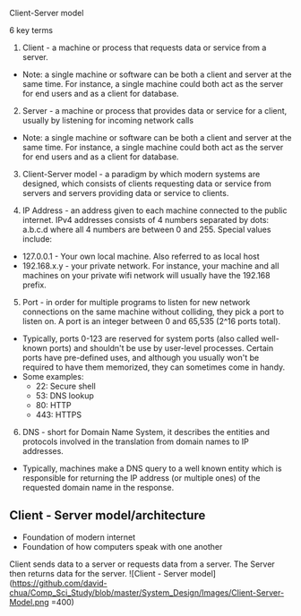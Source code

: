Client-Server model

6 key terms
1. Client - a machine or process that requests data or service from a server.
- Note: a single machine or software can be both a client and server at the same time. For instance, a single machine could both act as the server for end users and as a client for database.

2. Server - a machine or process that provides data or service for a client, usually by listening for incoming network calls
- Note: a single machine or software can be both a client and server at the same time. For instance, a single machine could both act as the server for end users and as a client for database.

3. Client-Server model - a paradigm by which modern systems are designed, which consists of clients requesting data or service from servers and servers providing data or service to clients.

4. IP Address - an address given to each machine connected to the public internet. IPv4 addresses consists of 4 numbers separated by dots: a.b.c.d where all 4 numbers are between 0 and 255. Special values include:
- 127.0.0.1 - Your own local machine. Also referred to as local host
- 192.168.x.y - your private network. For instance, your machine and all machines on your private wifi network will usually have the 192.168 prefix.

5. Port - in order for multiple programs to listen for new network connections on the same machine without colliding, they pick a port to listen on. A port is an integer between 0 and 65,535 (2^16 ports total).
- Typically, ports 0-123 are reserved for system ports (also called well-known ports) and shouldn't be use by user-level processes. Certain ports have pre-defined uses, and although you usually won't be required to have them memorized, they can sometimes come in handy.
- Some examples:
  - 22: Secure shell
  - 53: DNS lookup
  - 80: HTTP
  - 443: HTTPS

6. DNS - short for Domain Name System, it describes the entities and protocols involved in the translation from domain names to IP addresses.
- Typically, machines make a DNS query to a well known entity which is responsible for returning the IP address (or multiple ones) of the requested domain name in the response.

## Client - Server model/architecture

- Foundation of modern internet
- Foundation of how computers speak with one another

Client sends data to a server or requests data from a server. The Server then returns data for the server.
![Client - Server model](https://github.com/david-chua/Comp_Sci_Study/blob/master/System_Design/Images/Client-Server-Model.png =400)
